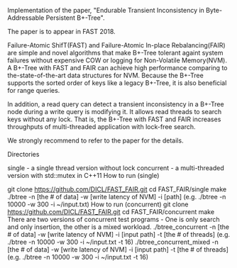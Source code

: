 Implementation of the paper, "Endurable Transient Inconsistency in Byte-Addressable Persistent B+-Tree".

The paper is to appear in FAST 2018.

Failure-Atomic ShifT(FAST) and Failure-Atomic In-place Rebalancing(FAIR) are simple and novel algorithms that make B+-Tree tolerant againt system failures without expensive COW or logging for Non-Volatile Memory(NVM). A B+-Tree with FAST and FAIR can achieve high performance comparing to the-state-of-the-art data structures for NVM. Because the B+-Tree supports the sorted order of keys like a legacy B+-Tree, it is also beneficial for range queries.

In addition, a read query can detect a transient inconsistency in a B+-Tree node during a write query is modifying it. It allows read threads to search keys without any lock. That is, the B+-Tree with FAST and FAIR increases throughputs of multi-threaded application with lock-free search.

We strongly recommend to refer to the paper for the details.

Directories

single - a single thread version without lock
concurrent - a multi-threaded version with std::mutex in C++11
How to run (single)

git clone https://github.com/DICL/FAST_FAIR.git
cd FAST_FAIR/single
make
./btree -n [the # of data] -w [write latency of NVM] -i [path] (e.g. ./btree -n 10000 -w 300 -i ~/input.txt)
How to run (concurrent)
git clone https://github.com/DICL/FAST_FAIR.git
cd FAST_FAIR/concurrent
make
There are two versions of concurrent test programs - One is only search and only insertion, the other is a mixed workload.
./btree_concurrent -n [the # of data] -w [write latency of NVM] -i [input path] -t [the # of threads] (e.g. ./btree -n 10000 -w 300 -i ~/input.txt -t 16)
./btree_concurrent_mixed -n [the # of data] -w [write latency of NVM] -i [input path] -t [the # of threads] (e.g. ./btree -n 10000 -w 300 -i ~/input.txt -t 16)
